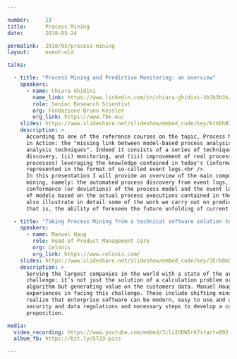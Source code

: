 ```yaml
---

number:     23
title:      Process Mining
date:       2018-05-24

permalink:  2018/05/process-mining
layout:     event-old

talks:

  - title: "Process Mining and Predictive Monitoring: an overview"
    speakers:
      - name: Chiara Ghidini
        name_link: https://www.linkedin.com/in/chiara-ghidini-3b3b3b3b/
        role: Senior Research Scientist
        org: Fondazione Bruno Kessler
        org_link: https://www.fbk.eu/
    slides: https://www.slideshare.net/slideshow/embed_code/key/ktXbhBIloEqf4a
    description: >
      According to one of the reference courses on the topic, Process Mining is Data Science
      in Action: the "missing link between model-based process analysis and data-oriented
      analysis techniques". Indeed it consists of a series of techniques that enable the (i)
      discovery, (ii) monitoring, and (iii) improvement of real processes (i.e., not assumed
      processes) leveraging the knowledge contained in today's (information) systems and
      represented in the format of so-called event logs.<br />
      In this presentation I will provide an overview of the main components of process
      mining, namely: the automated process discovery from event logs, the checking of
      conformance (or deviations) of the process model and the event log, and the improvement
      of models based on the actual process executions contained in the event log. I will
      also illustrate in detail some of the work we carry out on predictive process monitoring,
      that is, the ability of foreseen the future unfolding of current process executions.

  - title: "Taking Process Mining from a technical software solution to a full enterprise ready platform"
    speakers:
      - name: Manuel Haug
        role: Head of Product Management Core
        org: Celonis
        org_link: https://www.celonis.com/
    slides: https://www.slideshare.net/slideshow/embed_code/key/3Erb8mX2UgR22D
    description: >
      Serving the largest companies in the world with a state of the art software is a
      challenge: it’s not just the solution of a calculation problem or the invention of a new
      algorithm but generating value on the customers data. Manuel Haug shares various
      experiences in facing this challenge. These include shifting minds and making people
      realize that enterprise software can be modern, easy to use and user centric, but also
      security and data regulations and necessary steps to develop a customer-specific value
      proposition.

media:
  video_recording: https://www.youtube.com/embed/3cli2UDW1rk?start=892
  album_fb: https://bit.ly/ST23-pics

---
```


